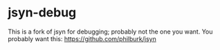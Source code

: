 # jsyn-debug
This is a fork of jsyn for debugging; probably not the one you want. You probably want this: https://github.com/philburk/jsyn
